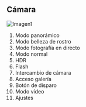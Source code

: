 ## Cámara

![Imagen1](http://static.energysistem.com/images/manuals/39976/54dca2814a78b.jpg)

1. Modo panorámico
2. Modo belleza de rostro
3. Modo fotografía en directo
4. Modo normal
5. HDR
6. Flash
7. Intercambio de cámara
8. Acceso galería
9. Botón de disparo
10. Modo vídeo
11. Ajustes

